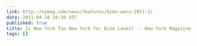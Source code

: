 ```yaml
---
link: http://nymag.com/news/features/bike-wars-2011-3/
date: 2011-04-10 16:39 UTC
published: true
title: Is New York Too New York for Bike Lanes? -- New York Magazine
tags: []
---
```



